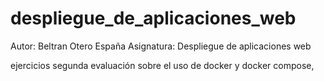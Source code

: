 # despliegue_de_aplicaciones_web
Autor: Beltran Otero España
Asignatura: Despliegue de aplicaciones web

ejercicios segunda evaluación sobre el uso de docker y docker compose, 
